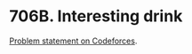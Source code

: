 # 706B. Interesting drink

[Problem statement on Codeforces](https://codeforces.com/problemset/problem/706/B?locale=en).